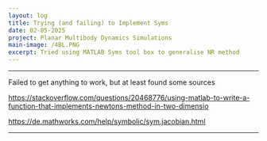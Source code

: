 ```yaml
---
layout: log
title: Trying (and failing) to Implement Syms
date: 02-05-2025
project: Planar Multibody Dynamics Simulations
main-image: /4BL.PNG
excerpt: Tried using MATLAB Syms tool box to generalise NR method
---
```


---
Failed to get anything to work, but at least found some sources

https://stackoverflow.com/questions/20468776/using-matlab-to-write-a-function-that-implements-newtons-method-in-two-dimensio

https://de.mathworks.com/help/symbolic/sym.jacobian.html

---